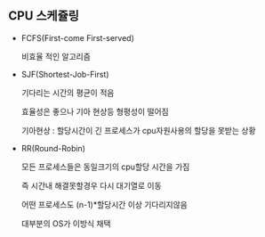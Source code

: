 ## CPU 스케쥴링

* FCFS(First-come First-served)

  비효율 적인 알고리즘

* SJF(Shortest-Job-First)

  기다리는 시간의 평균이 적음

  효율성은 좋으나 기아 현상등 형평성이 떨어짐

  기아현상 : 할당시간이 긴 프로세스가 cpu자원사용의 할당을 못받는 상황

* RR(Round-Robin)

  모든 프로세스들은 동일크기의 cpu할당 시간을 가짐

  즉 시간내 해결못할경우 다시 대기열로 이동

  어떤 프로세스도 (n-1)*할당시간 이상 기다리지않음

  대부분의 OS가 이방식 채택






